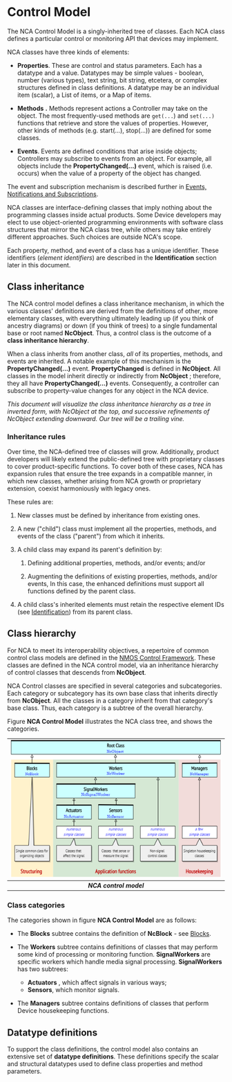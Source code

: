 # Control Model

The NCA Control Model is a singly-inherited tree of classes. Each NCA class defines a particular control or monitoring API that devices may implement.

NCA classes have three kinds of elements:

- **Properties**. These are control and status parameters. Each has a datatype and a value. Datatypes may be simple values - boolean, number (various types), text string, bit string, etcetera, or complex structures defined in class definitions. A datatype may be an individual item (scalar), a List of items, or a Map of items.

- **Methods** **.** Methods represent actions a Controller may take on the object. The most frequently-used methods are `get(...`) and `set(...)` functions that retrieve and store the values of properties. However, other kinds of methods (e.g. start(...), stop(...)) are defined for some classes.

- **Events**. Events are defined conditions that arise inside objects; Controllers may subscribe to events from an object. For example, all objects include the **PropertyChanged(...)** event, which is raised (i.e. occurs) when the value of a property of the object has changed.

The event and subscription mechanism is described further in [Events, Notifications and Subscriptions](Core%20Mechanisms.md#events-notifications-and-subscriptions).

NCA classes are interface-defining classes that imply nothing about the programming classes inside actual products. Some Device developers may elect to use object-oriented programming environments with software class structures that mirror the NCA class tree, while others may take entirely different approaches. Such choices are outside NCA's scope.

Each property, method, and event of a class has a unique identifier. These identifiers (_element identifiers_) are described in the **Identification** section later in this document.

## Class inheritance

The NCA control model defines a class inheritance mechanism, in which the various classes' definitions are derived from the definitions of other, more elementary classes, with everything ultimately leading up (if you think of ancestry diagrams) or down (if you think of trees) to a single fundamental base or root named **NcObject**. Thus, a control class is the outcome of a **class inheritance hierarchy**.

When a class inherits from another class, _all_ of its properties, methods, and events are inherited. A notable example of this mechanism is the **PropertyChanged(...)** event. **PropertyChanged** is defined in **NcObject**. All classes in the model inherit directly or indirectly from **NcObject** ; therefore, they all have **PropertyChanged(...)** events. Consequently, a controller can subscribe to property-value changes for any object in the NCA device.

_This document will visualize the class inheritance hierarchy as a tree in inverted form, with NcObject at the top, and successive refinements of NcObject extending downward. Our tree will be a trailing vine._

### Inheritance rules

Over time, the NCA-defined tree of classes will grow. Additionally, product developers will likely extend the public-defined tree with proprietary classes to cover product-specific functions. To cover both of these cases, NCA has expansion rules that ensure the tree expands in a compatible manner, in which new classes, whether arising from NCA growth or proprietary extension, coexist harmoniously with legacy ones.

These rules are:

1. New classes must be defined by inheritance from existing ones.

1. A new ("child") class must implement all the properties, methods, and events of the class ("parent") from which it inherits.

1. A child class may expand its parent's definition by:

    1. Defining additional properties, methods, and/or events; and/or

    1. Augmenting the definitions of existing properties, methods, and/or events, In this case, the enhanced definitions must support all functions defined by the parent class.

1. A child class's inherited elements must retain the respective element IDs (see [Identification](Identification.md)) from its parent class.

## Class hierarchy

For NCA to meet its interoperability objectives, a repertoire of common control class models are defined in the [NMOS Control Framework](https://specs.amwa.tv/ms-05-02). These classes are defined in the NCA control model, via an inheritance hierarchy of control classes that descends from **NcObject**.

NCA Control classes are specified in several categories and subcategories. Each category or subcategory has its own base class that inherits directly from **NcObject**. All the classes in a category inherit from that category's base class. Thus, each category is a subtree of the overall hierarchy.

Figure **NCA Control Model** illustrates the NCA class tree, and shows the categories.

| ![NCA Control Model](images/ControlModel.png) |
|:--:|
| _**NCA control model**_ |

### Class categories

The categories shown in figure **NCA Control Model** are as follows:

- The **Blocks** subtree contains the definition of **NcBlock** - see [Blocks](Device%20Model.md#Blockspecs-and-Blockspec-IDs).

- The **Workers** subtree contains definitions of classes that may perform some kind of processing or monitoring function. **SignalWorkers** are specific workers which handle media signal processing.
**SignalWorkers** has two subtrees:
    - **Actuators** , which affect signals in various ways;
    - **Sensors**, which monitor signals.

- The **Managers** subtree contains definitions of classes that perform Device housekeeping functions.

## Datatype definitions

To support the class definitions, the control model also contains an extensive set of **datatype definitions**. These definitions specify the scalar and structural datatypes used to define class properties and method parameters.
